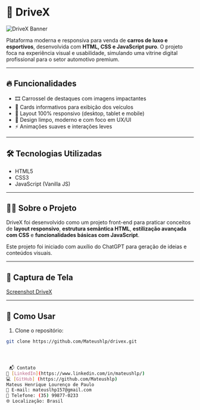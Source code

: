 # 🚗 DriveX

![DriveX Banner](./img/)

Plataforma moderna e responsiva para venda de **carros de luxo e esportivos**, desenvolvida com **HTML, CSS e JavaScript puro**. O projeto foca na experiência visual e usabilidade, simulando uma vitrine digital profissional para o setor automotivo premium.

---

## 🔥 Funcionalidades

- 🎞️ Carrossel de destaques com imagens impactantes
- 🧩 Cards informativos para exibição dos veículos
- 📱 Layout 100% responsivo (desktop, tablet e mobile)
- 🎨 Design limpo, moderno e com foco em UX/UI
- ⚡ Animações suaves e interações leves

---

## 🛠️ Tecnologias Utilizadas

- HTML5
- CSS3
- JavaScript (Vanilla JS)

---

## 🧑‍💻 Sobre o Projeto

DriveX foi desenvolvido como um projeto front-end para praticar conceitos de **layout responsivo**, **estrutura semântica HTML**, **estilização avançada com CSS** e **funcionalidades básicas com JavaScript**.

Este projeto foi iniciado com auxílio do ChatGPT para geração de ideias e conteúdos visuais.

---

## 📸 Captura de Tela

[Screenshot DriveX](./img/screenshot.png)

---

## 📂 Como Usar

1. Clone o repositório:

```bash
git clone https://github.com/Mateushlp/drivex.git




 📬 Contato
🔗 [LinkedIn](https://www.linkedin.com/in/mateushlp/)
💻 [GitHub] (https://github.com/Mateushlp)
Mateus Henrique Lourenço de Paulo
📧 E-mail: mateuslhp157@gmail.com
📱 Telefone: (35) 99877-0233
🌐 Localização: Brasil


